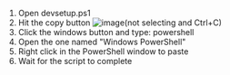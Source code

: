 1. Open devsetup.ps1
2. Hit the copy button ![image](https://github.com/AHS-Computer-Science/script/assets/53215039/68b58d82-7cc2-47bf-8700-f36eb3e85b2d)(not selecting and Ctrl+C)
3. Click the windows button and type: powershell
4. Open the one named "Windows PowerShell"
5. Right click in the PowerShell window to paste
6. Wait for the script to complete

